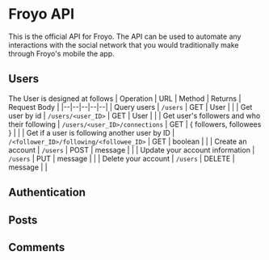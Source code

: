# Froyo API
This is the official API for Froyo. The API can be used to automate any interactions with the social network that you would traditionally make through Froyo's mobile the app.
## Users
The User is designed at follows
| Operation | URL | Method | Returns | Request Body |
|--|--|--|--|--|
| Query users | `/users` | GET | User |  |
| Get user by id | `/users/<user_ID>` | GET | User |  |
| Get user's followers and who their following | `/users/<user_ID>/connections` | GET | { followers, followees } |  |
| Get if a user is following another user by ID | `/<follower_ID>/following/<followee_ID>` | GET | boolean |  |
| Create an account | `/users` | POST | message |  |
| Update your account information | `/users` | PUT | message |  |
| Delete your account | `/users` | DELETE | message |  |
## Authentication
## Posts
## Comments
